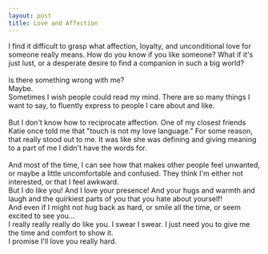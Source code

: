 ```yaml
---
layout: post
title: Love and Affection
---
```

I find it difficult to grasp what affection, loyalty, and unconditional love for someone really means. How do you know if you like someone? What if it's just lust, or a desperate desire to find a companion in such a big world?
<br>
<br>
Is there something wrong with me?
<br>
Maybe.
<br>
Sometimes I wish people could read my mind. There are so many things I want to say, to fluently express to people I care about and like.
<br>
<br>
But I don't know how to reciprocate affection. One of my closest friends Katie once told me that "touch is not my love language." For some reason, that really stood out to me. It was like she was defining and giving meaning to a part of me I didn't have the words for.
<br>
<br>
And most of the time, I can see how that makes other people feel unwanted, or maybe a little uncomfortable and confused. They think I'm either not interested, or that I feel awkward.
<br>
But I do like you! And I love your presence! And your hugs and warmth and laugh and the quirkiest parts of you that you hate about yourself!
<br>
And even if I might not hug back as hard, or smile all the time, or seem excited to see you...
<br>
I really really really do like you. I swear I swear. I just need you to give me the time and comfort to show it.
<br>
I promise I'll love you really hard.
